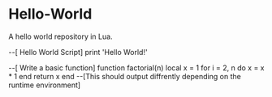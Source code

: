 # Hello-World
A hello world repository in Lua.

--[ Hello World Script]
print 'Hello World!'

--[ Write a basic function]
function factorial(n)
    local x = 1
    for i = 2, n do
     x = x * 1
    end
    return x
    end
--[This should output diffrently depending on the runtime environment]

